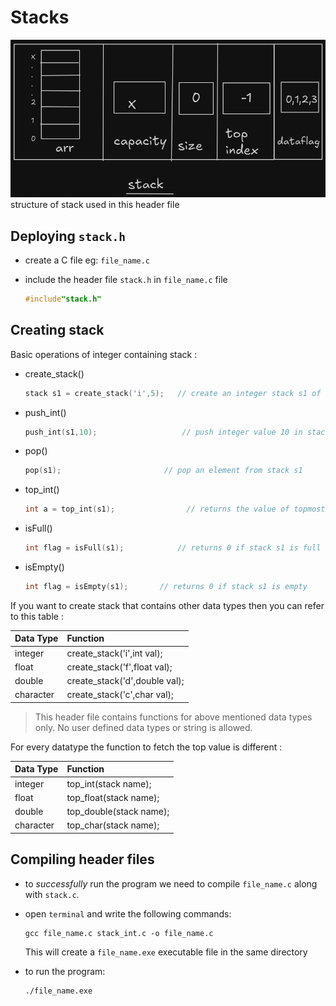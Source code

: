 

# Stacks

![stack structure](pictures\stack_struct_new.png)
structure of stack used in this header file
## Deploying `stack.h`

- create a C file eg: `file_name.c`
- include the header file `stack.h` in `file_name.c` file
  
  ```c
  #include"stack.h"
  ```
## Creating stack 

Basic operations of integer containing stack : 
- create_stack()
    ```c
    stack s1 = create_stack('i',5);   // create an integer stack s1 of size = 5
    ```
- push_int()
    ```c
    push_int(s1,10);                   // push integer value 10 in stack s1
    ```
- pop()
    ```c
    pop(s1);                       // pop an element from stack s1
    ```
- top_int()
    ```c
    int a = top_int(s1);                // returns the value of topmost element of stack s1
    ```
- isFull()
    ```c
    int flag = isFull(s1);            // returns 0 if stack s1 is full
    ```
- isEmpty()
    ```c
    int flag = isEmpty(s1);       // returns 0 if stack s1 is empty
    ```

If you want to create stack that contains other data types then you can refer to this table :

| Data Type | Function |
|:-----------|:----------|
|integer     |create_stack('i',int val);|
|float       |create_stack('f',float val);|
|double      |create_stack('d',double val);|
|character | create_stack('c',char val);|

> This header file contains functions for above mentioned data types only. No user defined data types or string is allowed.

For every datatype the function to fetch the top value is different :


| Data Type | Function |
|:-----------|:----------|
|integer     |top_int(stack name);|
|float       |top_float(stack name);|
|double      |top_double(stack name);|
|character | top_char(stack name);|


## Compiling header files

- to _successfully_ run the program we need to compile `file_name.c` along with `stack.c`.
- open `terminal` and write the following commands:
    ```
    gcc file_name.c stack_int.c -o file_name.c
    ```
    This will create a `file_name.exe` executable file in the same directory
- to run the program:
    
     ```
    ./file_name.exe
    ```
    
